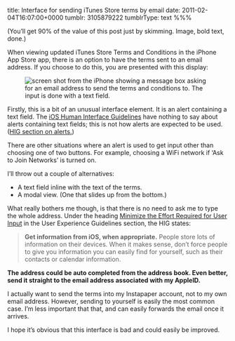 title: Interface for sending iTunes Store terms by email
date: 2011-02-04T16:07:00+0000
tumblr: 3105879222
tumblrType: text
%%%

(You&rsquo;ll get 90% of the value of this post just by skimming. Image, bold text, done.)

When viewing updated iTunes Store Terms and Conditions in the iPhone App Store app, there is an option to have the terms sent to an email address. If you choose to do this, you are presented with this display:

<figure class="tmblr-full" data-orig-height="700" data-orig-width="467"><img class="iphone4" src="b425149635bf06c43d17810d8c2b3ab387a992a5.png" alt="screen shot from the iPhone showing a message box asking for an email address to send the terms and conditions to. The input is done with a text field." data-orig-height="700" data-orig-width="467"></figure>

Firstly, this is a bit of an unusual interface element. It is an alert containing a text field. The [iOS Human Interface Guidelines][g] have nothing to say about alerts containing text fields; this is not how alerts are expected to be used. ([HIG section on alerts.][a])

There are other situations where an alert is used to get input other than choosing one of two buttons. For example, choosing a WiFi network if &lsquo;Ask to Join Networks&rsquo; is turned on.

I&rsquo;ll throw out a couple of alternatives:

- A text field inline with the text of the terms.
- A modal view. (One that slides up from the bottom.)

What really bothers me though, is that there is no need to ask me to type the whole address. Under the heading [Minimize the Effort Required for User Input][m] in the User Experience Guidelines section, the HIG states:

> **Get information from iOS, when appropriate.** People store lots of information on their devices. When it makes sense, don&rsquo;t force people to give you information you can easily find for yourself, such as their contacts or calendar information.

**The address could be auto completed from the address book. Even better, send it straight to the email address associated with my AppleID.**

I actually want to send the terms into my Instapaper account, not to my own email address. However, sending to yourself is easily the most common case. I&rsquo;m less important that that, and can easily forwards the email once it arrives.

I hope it&rsquo;s obvious that this interface is bad and could easily be improved.


[g]: http://developer.apple.com/library/ios/#documentation/UserExperience/Conceptual/MobileHIG/Introduction/Introduction.html

[m]: http://developer.apple.com/library/ios/documentation/UserExperience/Conceptual/MobileHIG/UEBestPractices/UEBestPractices.html#//apple_ref/doc/uid/TP40006556-CH20-SW9

[a]: http://developer.apple.com/library/ios/documentation/UserExperience/Conceptual/MobileHIG/UIElementGuidelines/UIElementGuidelines.html#//apple_ref/doc/uid/TP40006556-CH13-SW8
